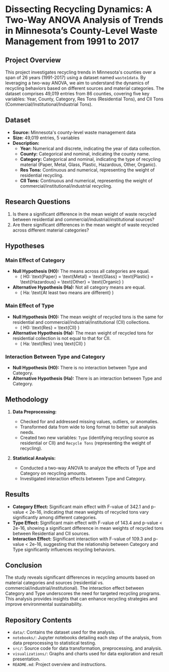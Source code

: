 # Dissecting Recycling Dynamics: A Two-Way ANOVA Analysis of Trends in Minnesota’s County-Level Waste Management from 1991 to 2017

## Project Overview

This project investigates recycling trends in Minnesota's counties over a span of 26 years (1991-2017) using a dataset named `waste1data`. By leveraging a two-way ANOVA, we aim to understand the dynamics of recycling behaviors based on different sources and material categories. The dataset comprises 49,019 entries from 86 counties, covering five key variables: Year, County, Category, Res Tons (Residential Tons), and CII Tons (Commercial/Institutional/Industrial Tons).

## Dataset

- **Source:** Minnesota's county-level waste management data
- **Size:** 49,019 entries, 5 variables
- **Description:**
  - **Year:** Numerical and discrete, indicating the year of data collection.
  - **County:** Categorical and nominal, indicating the county name.
  - **Category:** Categorical and nominal, indicating the type of recycling material (Paper, Metal, Glass, Plastic, Hazardous, Other, Organic).
  - **Res Tons:** Continuous and numerical, representing the weight of residential recycling.
  - **CII Tons:** Continuous and numerical, representing the weight of commercial/institutional/industrial recycling.

## Research Questions

1. Is there a significant difference in the mean weight of waste recycled between residential and commercial/industrial/institutional sources?
2. Are there significant differences in the mean weight of waste recycled across different material categories?

## Hypotheses

### Main Effect of Category
- **Null Hypothesis (H0):** The means across all categories are equal.
  - \( H0: \text{Paper} = \text{Metal} = \text{Glass} = \text{Plastic} = \text{Hazardous} = \text{Other} = \text{Organic} \)
- **Alternative Hypothesis (Ha):** Not all category means are equal.
  - \( Ha: \text{At least two means are different} \)

### Main Effect of Type
- **Null Hypothesis (H0):** The mean weight of recycled tons is the same for residential and commercial/industrial/institutional (CII) collections.
  - \( H0: \text{Res} = \text{CII} \)
- **Alternative Hypothesis (Ha):** The mean weight of recycled tons for residential collection is not equal to that for CII.
  - \( Ha: \text{Res} \neq \text{CII} \)

### Interaction Between Type and Category
- **Null Hypothesis (H0):** There is no interaction between Type and Category.
- **Alternative Hypothesis (Ha):** There is an interaction between Type and Category.

## Methodology

1. **Data Preprocessing:**
   - Checked for and addressed missing values, outliers, or anomalies.
   - Transformed data from wide to long format to better suit analysis needs.
   - Created two new variables: `Type` (identifying recycling source as residential or CII) and `Recycle Tons` (representing the weight of recycling).

2. **Statistical Analysis:**
   - Conducted a two-way ANOVA to analyze the effects of Type and Category on recycling amounts.
   - Investigated interaction effects between Type and Category.

## Results

- **Category Effect:** Significant main effect with F-value of 342.1 and p-value < 2e-16, indicating that mean weights of recycled tons vary significantly among different categories.
- **Type Effect:** Significant main effect with F-value of 143.4 and p-value < 2e-16, showing a significant difference in mean weights of recycled tons between Residential and CII sources.
- **Interaction Effect:** Significant interaction with F-value of 109.3 and p-value < 2e-16, suggesting that the relationship between Category and Type significantly influences recycling behaviors.

## Conclusion

The study reveals significant differences in recycling amounts based on material categories and sources (residential vs. commercial/industrial/institutional). The interaction effect between Category and Type underscores the need for targeted recycling programs. This analysis provides insights that can enhance recycling strategies and improve environmental sustainability.

## Repository Contents

- `data/`: Contains the dataset used for the analysis.
- `notebooks/`: Jupyter notebooks detailing each step of the analysis, from data preprocessing to statistical testing.
- `src/`: Source code for data transformation, preprocessing, and analysis.
- `visualizations/`: Graphs and charts used for data exploration and result presentation.
- `README.md`: Project overview and instructions.

